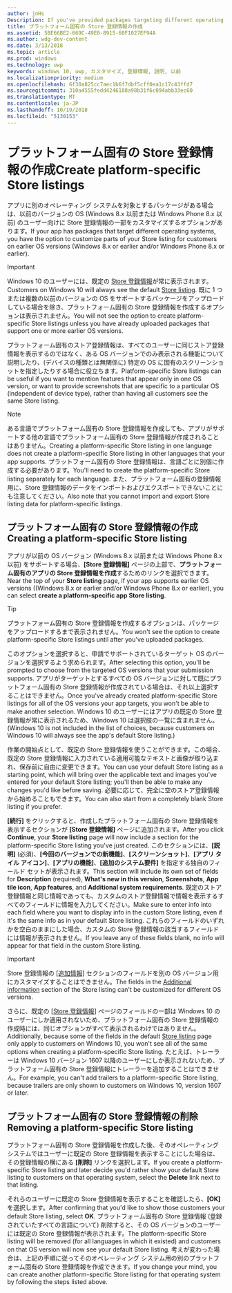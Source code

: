 ```yaml
---
author: jnHs
Description: If you've provided packages targeting different operating systems, you have the option to customize parts of your Store listing for different targeted operating systems.
title: プラットフォーム固有の Store 登録情報の作成
ms.assetid: 5BE66BE2-669C-49E0-8915-60F1027EF94A
ms.author: wdg-dev-content
ms.date: 3/13/2018
ms.topic: article
ms.prod: windows
ms.technology: uwp
keywords: windows 10, uwp, カスタマイズ, 登録情報, 説明, 以前
ms.localizationpriority: medium
ms.openlocfilehash: 6f30a825cc7aec1b6f7dbf5cff0ea1c17c43ffd7
ms.sourcegitcommit: 310a4555fedd4246188a98b31f6c094abb33ec60
ms.translationtype: MT
ms.contentlocale: ja-JP
ms.lasthandoff: 10/19/2018
ms.locfileid: "5130153"
---
```

# <a name="create-platform-specific-store-listings"></a><span data-ttu-id="a1e07-103">プラットフォーム固有の Store 登録情報の作成</span><span class="sxs-lookup"><span data-stu-id="a1e07-103">Create platform-specific Store listings</span></span>


<span data-ttu-id="a1e07-104">アプリに別のオペレーティング システムを対象とするパッケージがある場合は、以前のバージョンの OS (Windows 8.x 以前または Windows Phone 8.x 以前) のユーザー向けに Store 登録情報の一部をカスタマイズするオプションがあります。</span><span class="sxs-lookup"><span data-stu-id="a1e07-104">If your app has packages that target different operating systems, you have the option to customize parts of your Store listing for customers on earlier OS versions (Windows 8.x or earlier and/or Windows Phone 8.x or earlier).</span></span> 

> [!IMPORTANT]
> <span data-ttu-id="a1e07-105">Windows 10 のユーザーには、既定の [Store 登録情報](create-app-store-listings.md)が常に表示されます。</span><span class="sxs-lookup"><span data-stu-id="a1e07-105">Customers on Windows 10 will always see the default [Store listing](create-app-store-listings.md).</span></span> <span data-ttu-id="a1e07-106">既に 1 つまたは複数の以前のバージョンの OS をサポートするパッケージをアップロードしている場合を除き、プラットフォーム固有の Store 登録情報を作成するオプションは表示されません。</span><span class="sxs-lookup"><span data-stu-id="a1e07-106">You will not see the option to create platform-specific Store listings unless you have already uploaded packages that support one or more earlier OS versions.</span></span> 

<span data-ttu-id="a1e07-107">プラットフォーム固有のストア登録情報は、すべてのユーザーに同じストア登録情報を表示するのではなく、ある OS バージョンでのみ表示される機能について説明したり、(デバイスの種類とは無関係に) 特定の OS に固有のスクリーンショットを指定したりする場合に役立ちます。</span><span class="sxs-lookup"><span data-stu-id="a1e07-107">Platform-specific Store listings can be useful if you want to mention features that appear only in one OS version, or want to provide screenshots that are specific to a particular OS (independent of device type), rather than having all customers see the same Store listing.</span></span>

> [!NOTE]
> <span data-ttu-id="a1e07-108">ある言語でプラットフォーム固有の Store 登録情報を作成しても、アプリがサポートする他の言語でプラットフォーム固有の Store 登録情報が作成されることはありません。</span><span class="sxs-lookup"><span data-stu-id="a1e07-108">Creating a platform-specific Store listing in one language does not create a platform-specific Store listing in other languages that your app supports.</span></span> <span data-ttu-id="a1e07-109">プラットフォーム固有の Store 登録情報は、言語ごとに別個に作成する必要があります。</span><span class="sxs-lookup"><span data-stu-id="a1e07-109">You'll need to create the platform-specific Store listing separately for each language.</span></span> <span data-ttu-id="a1e07-110">また、プラットフォーム固有の登録情報用に、Store 登録情報のデータをインポートおよびエクスポートできないことにも注意してください。</span><span class="sxs-lookup"><span data-stu-id="a1e07-110">Also note that you cannot import and export Store listing data for platform-specific listings.</span></span>


## <a name="creating-a-platform-specific-store-listing"></a><span data-ttu-id="a1e07-111">プラットフォーム固有の Store 登録情報の作成</span><span class="sxs-lookup"><span data-stu-id="a1e07-111">Creating a platform-specific Store listing</span></span>

<span data-ttu-id="a1e07-112">アプリが以前の OS バージョン (Windows 8.x 以前または Windows Phone 8.x 以前) をサポートする場合、**[Store 登録情報]** ページの上部で、**プラットフォーム固有のアプリの Store 登録情報を作成**するためのリンクを選択できます。</span><span class="sxs-lookup"><span data-stu-id="a1e07-112">Near the top of your **Store listing** page, if your app supports earlier OS versions ((Windows 8.x or earlier and/or Windows Phone 8.x or earlier), you can select **create a platform-specific app Store listing**.</span></span> 

> [!TIP]
> <span data-ttu-id="a1e07-113">プラットフォーム固有の Store 登録情報を作成するオプションは、パッケージをアップロードするまで表示されません。</span><span class="sxs-lookup"><span data-stu-id="a1e07-113">You won't see the option to create platform-specific Store listings until after you've uploaded packages.</span></span>

<span data-ttu-id="a1e07-114">このオプションを選択すると、申請でサポートされているターゲット OS のバージョンを選択するよう求められます。</span><span class="sxs-lookup"><span data-stu-id="a1e07-114">After selecting this option, you'll be prompted to choose from the targeted OS versions that your submission supports.</span></span> <span data-ttu-id="a1e07-115">アプリがターゲットとするすべての OS バージョンに対して既にプラットフォーム固有の Store 登録情報が作成されている場合は、それ以上選択することはできません。</span><span class="sxs-lookup"><span data-stu-id="a1e07-115">Once you've already created platform-specific Store listings for all of the OS versions your app targets, you won't be able to make another selection.</span></span> <span data-ttu-id="a1e07-116">Windows 10 のユーザーにはアプリの既定の Store 登録情報が常に表示されるため、Windows 10 は選択肢の一覧に含まれません。</span><span class="sxs-lookup"><span data-stu-id="a1e07-116">(Windows 10 is not included in the list of choices, because customers on Windows 10 will always see the app's default Store listing.)</span></span>

<span data-ttu-id="a1e07-117">作業の開始点として、既定の Store 登録情報を使うことができます。この場合、既定の Store 登録情報に入力されている適用可能なテキストと画像が取り込まれ、保存前に自由に変更できます。</span><span class="sxs-lookup"><span data-stu-id="a1e07-117">You can use your default Store listing as a starting point, which will bring over the applicable text and images you've entered for your default Store listing; you'll then be able to make any changes you'd like before saving.</span></span> <span data-ttu-id="a1e07-118">必要に応じて、完全に空のストア登録情報から始めることもできます。</span><span class="sxs-lookup"><span data-stu-id="a1e07-118">You can also start from a completely blank Store listing if you prefer.</span></span>

<span data-ttu-id="a1e07-119">**[続行]** をクリックすると、作成したプラットフォーム固有の Store 登録情報を表示するセクションが **[Store 登録情報]** ページに追加されます。</span><span class="sxs-lookup"><span data-stu-id="a1e07-119">After you click **Continue**, your **Store listing** page will now include a section for the platform-specific Store listing you've just created.</span></span> <span data-ttu-id="a1e07-120">このセクションには、**[説明]** (必須)、**[今回のバージョンでの新機能]**、**[スクリーンショット]**、**[アプリ タイル アイコン]**、**[アプリの機能]**、**[追加のシステム要件]** を指定する独自のフィールド セットが表示されます。</span><span class="sxs-lookup"><span data-stu-id="a1e07-120">This section will include its own set of fields for **Description** (required), **What's new in this version**, **Screenshots**, **App tile icon**, **App features**, and **Additional system requirements**.</span></span> <span data-ttu-id="a1e07-121">既定のストア登録情報と同じ情報であっても、カスタムのストア登録情報で情報を表示するすべてのフィールドに情報を入力してください。</span><span class="sxs-lookup"><span data-stu-id="a1e07-121">Make sure to enter info into each field where you want to display info in the custom Store listing, even if it's the same info as in your default Store listing.</span></span> <span data-ttu-id="a1e07-122">これらのフィールドのいずれかを空白のままにした場合、カスタムの Store 登録情報の該当するフィールドには情報が表示されません。</span><span class="sxs-lookup"><span data-stu-id="a1e07-122">If you leave any of these fields blank, no info will appear for that field in the custom Store listing.</span></span>


> [!IMPORTANT]
> <span data-ttu-id="a1e07-123">Store 登録情報の [[追加情報]](create-app-store-listings.md#additional-information) セクションのフィールドを別の OS バージョン用にカスタマイズすることはできません。</span><span class="sxs-lookup"><span data-stu-id="a1e07-123">The fields in the [Additional information](create-app-store-listings.md#additional-information) section of the Store listing can't be customized for different OS versions.</span></span>
> 
> <span data-ttu-id="a1e07-124">さらに、既定の [[Store 登録情報]](create-app-store-listings.md) ページのフィールドの一部は Windows 10 のユーザーにしか適用されないため、プラットフォーム固有の Store 登録情報の作成時には、同じオプションがすべて表示されるわけではありません。</span><span class="sxs-lookup"><span data-stu-id="a1e07-124">Additionally, because some of the fields in the default [Store listing](create-app-store-listings.md) page only apply to customers on Windows 10, you won't see all of the same options when creating a platform-specific Store listing.</span></span> <span data-ttu-id="a1e07-125">たとえば、トレーラーは Windows 10 バージョン 1607 以降のユーザーにしか表示されないため、プラットフォーム固有の Store 登録情報にトレーラーを追加することはできません。</span><span class="sxs-lookup"><span data-stu-id="a1e07-125">For example, you can't add trailers to a platform-specific Store listing, because trailers are only shown to customers on Windows 10, version 1607 or later.</span></span> 


## <a name="removing-a-platform-specific-store-listing"></a><span data-ttu-id="a1e07-126">プラットフォーム固有の Store 登録情報の削除</span><span class="sxs-lookup"><span data-stu-id="a1e07-126">Removing a platform-specific Store listing</span></span>

<span data-ttu-id="a1e07-127">プラットフォーム固有の Store 登録情報を作成した後、そのオペレーティング システムではユーザーに既定の Store 登録情報を表示することにした場合は、その登録情報の横にある **[削除]** リンクを選択します。</span><span class="sxs-lookup"><span data-stu-id="a1e07-127">If you create a platform-specific Store listing and later decide you'd rather show your default Store listing to customers on that operating system, select the **Delete** link next to that listing.</span></span>

<span data-ttu-id="a1e07-128">それらのユーザーに既定の Store 登録情報を表示することを確認したら、**[OK]** を選択します。</span><span class="sxs-lookup"><span data-stu-id="a1e07-128">After confirming that you'd like to show those customers your default Store listing, select **OK**.</span></span> <span data-ttu-id="a1e07-129">プラットフォーム固有の Store 登録情報 (登録されていたすべての言語について) 削除すると、その OS バージョンのユーザーには既定の Store 登録情報が表示されます。</span><span class="sxs-lookup"><span data-stu-id="a1e07-129">The platform-specific Store listing will be removed (for all languages in which it existed) and customers on that OS version will now see your default Store listing.</span></span> <span data-ttu-id="a1e07-130">考えが変わった場合は、上記の手順に従ってそのオペレーティング システム用の別のプラットフォーム固有の Store 登録情報を作成できます。</span><span class="sxs-lookup"><span data-stu-id="a1e07-130">If you change your mind, you can create another platform-specific Store listing for that operating system by following the steps listed above.</span></span>

 

 




